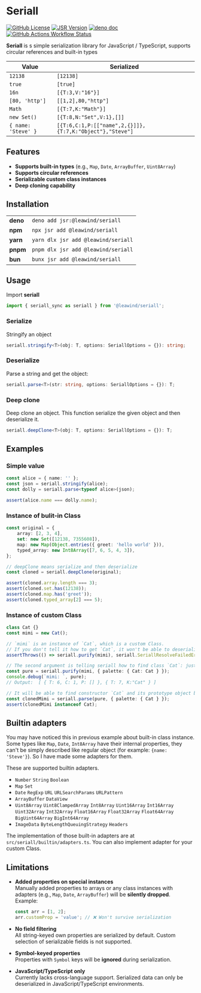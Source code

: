 # Seriall

[![GitHub License](https://img.shields.io/github/license/Leawind/seriall)]()
[![JSR Version](https://img.shields.io/jsr/v/%40leawind/seriall?logo=JSR)](https://jsr.io/@leawind/seriall)
[![deno doc](https://doc.deno.land/badge.svg)](https://jsr.io/@leawind/seriall)
[![GitHub Actions Workflow Status](https://img.shields.io/github/actions/workflow/status/Leawind/seriall/deno-test.yaml?branch=main&logo=github-actions&label=test)](https://github.com/Leawind/seriall/actions/workflows/deno-test.yaml)

**Seriall** is s simple serialization library for JavaScript / TypeScript, supports circular references and built-in types

| Value               | Serialized                                               |
| ------------------- | -------------------------------------------------------- |
| `12138`             | `[12138]`                                                |
| `true`              | `[true]`                                                 |
| `16n`               | `[{T:3,V:"16"}]`                                         |
| `[80, 'http']`      | `[[1,2],80,"http"]`                                      |
| `Math`              | `[{T:7,K:"Math"}]`                                       |
| `new Set()`         | `[{T:8,N:"Set",V:1},[]]`                                 |
| `{ name: 'Steve' }` | `[{T:6,C:1,P:[["name",2,{}]]},{T:7,K:"Object"},"Steve"]` |

## Features

- **Supports built-in types** (e.g., `Map`, `Date`, `ArrayBuffer`, `Uint8Array`)
- **Supports circular references**
- **Serializable custom class instances**
- **Deep cloning capability**

## Installation

|          |                                     |
| -------- | ----------------------------------- |
| **deno** | `deno add jsr:@leawind/seriall`     |
| **npm**  | `npx jsr add @leawind/seriall`      |
| **yarn** | `yarn dlx jsr add @leawind/seriall` |
| **pnpm** | `pnpm dlx jsr add @leawind/seriall` |
| **bun**  | `bunx jsr add @leawind/seriall`     |

## Usage

Import **seriall**

```ts
import { seriall_sync as seriall } from '@leawind/seriall';
```

### Serialize

Stringify an object

```ts
seriall.stringify<T>(obj: T, options: SeriallOptions = {}): string;
```

### Deserialize

Parse a string and get the object:

```ts
seriall.parse<T>(str: string, options: SeriallOptions = {}): T;
```

### Deep clone

Deep clone an object. This function serialize the given object and then deserialize it.

```ts
seriall.deepClone<T>(obj: T, options: SeriallOptions = {}): T;
```

## Examples

### Simple value

```ts
const alice = { name: '' };
const json = seriall.stringify(alice);
const dolly = seriall.parse<typeof alice>(json);

assert(alice.name === dolly.name);
```

### Instance of bulit-in Class

```typescript
const original = {
	array: [2, 3, 4],
	set: new Set([12138, 7355608]),
	map: new Map(Object.entries({ greet: 'hello world' })),
	typed_array: new Int8Array([7, 6, 5, 4, 3]),
};

// deepClone means serialize and then deserialize
const cloned = seriall.deepClone(original);

assert(cloned.array.length === 3);
assert(cloned.set.has(12138));
assert(cloned.map.has('greet'));
assert(cloned.typed_array[2] === 5);
```

### Instance of custom Class

```ts
class Cat {}
const mimi = new Cat();

// `mimi` is an instance of `Cat`, which is a custom Class.
// If you don't tell it how to get `Cat`, it won't be able to deserialize `mimi` and make it an instance of `Cat`. Therefore it refuses to serialize it.
assertThrows(() => seriall.purify(mimi), seriall.SeriallResolveFailedError);

// The second argument is telling seriall how to find class `Cat`: just by name "Cat"
const pure = seriall.purify(mimi, { palette: { Cat: Cat } });
console.debug(`mimi: `, pure);
// Output:  [ { T: 6, C: 1, P: [] }, { T: 7, K:"Cat" } ]

// It will be able to find constructor `Cat` and its prototype object by name "Cat" when deserializing.
const clonedMimi = seriall.parse(pure, { palette: { Cat } });
assert(clonedMimi instanceof Cat);
```

## Builtin adapters

You may have noticed this in previous example about built-in class instance. Some types like `Map`, `Date`, `Int8Array` have their internal properties, they can't be simply described like regular object (for example: `{name: 'Steve'}`). So I have made some adapters for them.

These are supported builtin adapters.

- `Number` `String` `Boolean`
- `Map` `Set`
- `Date` `RegExp` `URL` `URLSearchParams` `URLPattern`
- `ArrayBuffer` `DataView`
- `Uint8Array` `Uint8ClampedArray` `Int8Array` `Uint16Array` `Int16Array` `Uint32Array` `Int32Array` `Float16Array` `Float32Array` `Float64Array` `BigUint64Array` `BigInt64Array`
- `ImageData` `ByteLengthQueuingStrategy` `Headers`

The implementation of those built-in adapters are at `src/seriall/builtin/adapters.ts`. You can also implement adapter for your custom Class.

## Limitations

- **Added properties on special instances**\
  Manually added properties to arrays or any class instances with adapters (e.g., `Map`, `Date`, `ArrayBuffer`) will be **silently dropped**.\
  Example:

  ```ts
  const arr = [1, 2];
  arr.customProp = 'value'; // ❌ Won't survive serialization
  ```

- **No field filtering**\
  All string-keyed own properties are serialized by default. Custom selection of serializable fields is not supported.

- **Symbol-keyed properties**\
  Properties with `Symbol` keys will be **ignored** during serialization.

- **JavaScript/TypeScript only**\
  Currently lacks cross-language support. Serialized data can only be deserialized in JavaScript/TypeScript environments.
